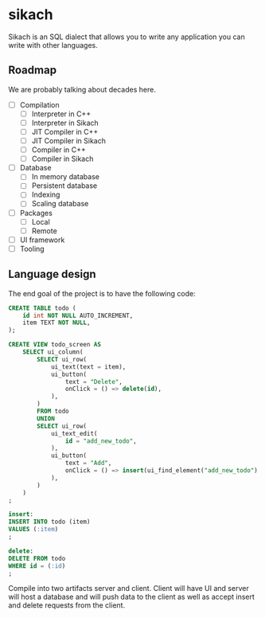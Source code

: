 # sikach

Sikach is an SQL dialect that allows you to write any application you can write with other languages. 

## Roadmap 

We are probably talking about decades here.

 - [ ] Compilation
   - [ ] Interpreter in C++
   - [ ] Interpreter in Sikach
   - [ ] JIT Compiler in C++
   - [ ] JIT Compiler in Sikach
   - [ ] Compiler in C++
   - [ ] Compiler in Sikach
 - [ ] Database
   - [ ] In memory database
   - [ ] Persistent database
   - [ ] Indexing
   - [ ] Scaling database
 - [ ] Packages
   - [ ] Local
   - [ ] Remote
 - [ ] UI framework
 - [ ] Tooling

## Language design

The end goal of the project is to have the following code:

```sql
CREATE TABLE todo (
    id int NOT NULL AUTO_INCREMENT,
    item TEXT NOT NULL,
);

CREATE VIEW todo_screen AS
    SELECT ui_column(
        SELECT ui_row(
            ui_text(text = item),
            ui_button(
                text = "Delete",
                onClick = () => delete(id),
            ),
        )
        FROM todo
        UNION
        SELECT ui_row(
            ui_text_edit(
                id = "add_new_todo",
            ),
            ui_button(
                text = "Add",
                onClick = () => insert(ui_find_element("add_new_todo").text),
            ),
        )
    )
;

insert:
INSERT INTO todo (item)
VALUES (:item)
;

delete:
DELETE FROM todo
WHERE id = (:id)
;
```

Compile into two artifacts server and client. Client will have UI and server will host a database and will push data to the client as well as accept insert and delete requests from the client.
